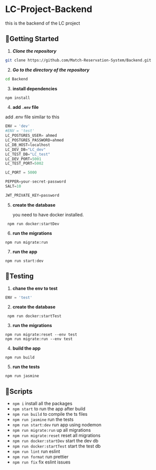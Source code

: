 # LC-Project-Backend

this is the backend of the LC project

## 🏁Getting Started <a name = "start"></a>

1. **_Clone the repository_**

```bash
git clone https://github.com/Match-Reservation-System/Backend.git
```

2. **_Go to the directory of the repository_**

```bash
cd Backend
```

3. **install dependencies**

```bash
npm install

```

4. **add `.env` file**

add .env file similar to this

```py
ENV = 'dev'
#ENV = 'test'
LC_POSTGRES_USER= ahmed
LC_POSTGRES_PASSWORD=ahmed
LC_DB_HOST=localhost
LC_DEV_DB="LC_dev"
LC_TEST_DB="LC_test"
LC_DEV_PORT=5001
LC_TEST_PORT=5002

LC_PORT = 5000

PEPPER=your-secret-password
SALT=10

JWT_PRIVATE_KEY=password
```

5. **create the database**

    you need to have docker installed.
```
 npm run docker:startDev
```

6. **run the migrations**

```
npm run migrate:run
```

7. **run the app**

```
npm run start:dev
```

## 🏁Testing <a name = "Testing"></a>

1. **chane the env to test**

```py
ENV = 'test'
```
2. **create the database**

```
 npm run docker:startTest
```

3. **run the migrations**

```
npm run migrate:reset --env test
npm run migrate:run --env test
```
4. **build the app**

```
npm run build
```
5. **run the tests**

```
npm run jasmine
```


## 🏁Scripts <a name = "Scripts"></a>

- `npm i` install all the packages
- `npm start` to run the app after build
- `npm run build` to compile the ts files
- `npm run jasmine` run the tests
- `npm run start:dev` run app using nodemon
- `npm run migrate:run` up all migrations
- `npm run migrate:reset` reset all migrations
- `npm run docker:startDev` start the dev db
- `npm run docker:startTest` start the test db
- `npm run lint` run eslint
- `npm run format` run prettier
- `npm run fix` fix eslint issues

##

